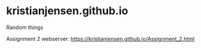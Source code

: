 # kristianjensen.github.io
Random things

Assignment 2 webserver: https://kristianjensen.github.io/Assignment_2.html
